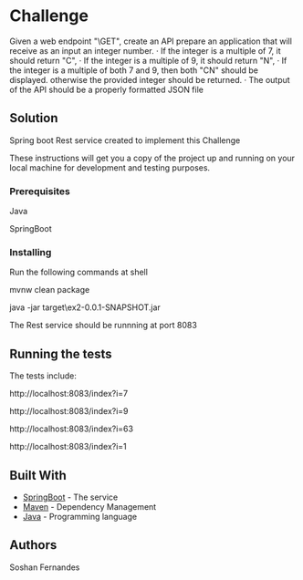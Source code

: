 # Challenge

Given a web endpoint "\GET", create an API prepare an application that will receive as an input an integer number. 
·                If the integer is a multiple of 7, it should return "C", 
·                If the integer is a multiple of 9, it should return "N", 
·                If the integer is a multiple of both 7 and 9, then both "CN" should be displayed. 
otherwise the provided integer should be returned. 
·                The output of the API should be a properly formatted JSON file

## Solution

Spring boot Rest service created to implement this Challenge

These instructions will get you a copy of the project up and running on your local machine for development and testing purposes. 

### Prerequisites

Java

SpringBoot



### Installing

Run the following commands at shell

mvnw clean package

java -jar target\ex2-0.0.1-SNAPSHOT.jar

The Rest service should be runnning at port 8083

## Running the tests

The tests include:

http://localhost:8083/index?i=7

http://localhost:8083/index?i=9

http://localhost:8083/index?i=63

http://localhost:8083/index?i=1



## Built With

* [SpringBoot](https://spring.io/projects/spring-boot/) - The service
* [Maven](https://maven.apache.org/) - Dependency Management
* [Java](https://www.java.com/) - Programming language


## Authors

Soshan Fernandes